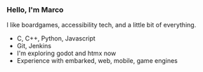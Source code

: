 ### Hello, I'm Marco

I like boardgames, accessibility tech, and a little bit of everything.

- C, C++, Python, Javascript
- Git, Jenkins
- I'm exploring godot and htmx now
- Experience with embarked, web, mobile, game engines
